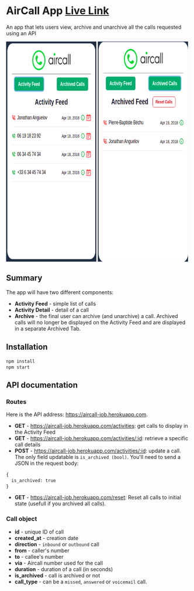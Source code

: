 # AirCall App <a href="https://majorche-aircall-one.netlify.app/"> Live Link</a>
An app that lets users view, archive and unarchive all the calls requested using an API

<img src="./blob/1.png" width=49% height="600px"> <img src="./blob/2.png" width=49% height="600px">
## Summary

The app will have two different components:
- **Activity Feed** - simple list of calls
- **Activity Detail** - detail of a call
- **Archive** - the final user can archive (and unarchive) a call. Archived calls will no longer be displayed on the Activity Feed and are displayed in a separate Archived Tab.

## Installation

```
npm install
npm start
```

## API documentation

### Routes

Here is the API address: https://aircall-job.herokuapp.com.

- **GET** - https://aircall-job.herokuapp.com/activities: get calls to display in the Activity Feed
- **GET** - https://aircall-job.herokuapp.com/activities/:id: retrieve a specific call details
- **POST** - https://aircall-job.herokuapp.com/activities/:id: update a call. The only field updatable is `is_archived (bool)`. You'll need to send a JSON in the request body:
```
{
  is_archived: true
}
```
- **GET** - https://aircall-job.herokuapp.com/reset: Reset all calls to initial state (usefull if you archived all calls).

### Call object

- **id** - unique ID of call
- **created_at** - creation date
- **direction** - `inbound` or `outbound` call
- **from** - caller's number
- **to** - callee's number
- **via** - Aircall number used for the call
- **duration** - duration of a call (in seconds)
- **is_archived** - call is archived or not
- **call_type** - can be a `missed`, `answered` or `voicemail` call.